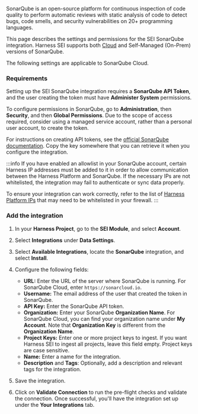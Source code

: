 SonarQube is an open-source platform for continuous inspection of code quality to perform automatic reviews with static analysis of code to detect bugs, code smells, and security vulnerabilities on 20+ programming languages.

This page describes the settings and permissions for the SEI SonarQube integration. Harness SEI supports both [Cloud](#add-the-integration) and Self-Managed (On-Prem) versions of SonarQube. 

The following settings are applicable to SonarQube Cloud.

### Requirements

Setting up the SEI SonarQube integration requires a **SonarQube API Token**, and the user creating the token must have **Administer System** permissions.
   
To configure permissions in SonarQube, go to **Administration**, then **Security**, and then **Global Permissions**. Due to the scope of access required, consider using a managed service account, rather than a personal user account, to create the token.

For instructions on creating API tokens, see the [official SonarQube documentation](https://docs.sonarsource.com/sonarqube/9.7/user-guide/user-account/generating-and-using-tokens/). Copy the key somewhere that you can retrieve it when you configure the integration.

:::info
If you have enabled an allowlist in your SonarQube account, certain Harness IP addresses must be added to it in order to allow communication between the Harness Platform and SonarQube. If the necessary IPs are not whitelisted, the integration may fail to authenticate or sync data properly.

To ensure your integration can work correctly, refer to the list of [Harness Platform IPs](/docs/platform/references/allowlist-harness-domains-and-ips) that may need to be whitelisted in your firewall.
:::

### Add the integration

1. In your **Harness Project**, go to the **SEI Module**, and select **Account**.
2. Select **Integrations** under **Data Settings**.
3. Select **Available Integrations**, locate the **SonarQube** integration, and select **Install**.
4. Configure the following fields:

   * **URL:** Enter the URL of the server where SonarQube is running. For SonarQube Cloud, enter `https://sonarcloud.io`.
   * **Username:** The email address of the user that created the token in SonarQube.
   * **API Key:** Enter the SonarQube API token.
   * **Organization:** Enter your SonarQube **Organization Name**. For SonarQube Cloud, you can find your organization name under **My Account**. Note that **Organization Key** is different from the **Organization Name**.
   * **Project Keys:** Enter one or more project keys to ingest. If you want Harness SEI to ingest all projects, leave this field empty. Project keys are case sensitive.
   * **Name:** Enter a name for the integration.
   * **Description** and **Tags**: Optionally, add a description and relevant tags for the integration.
5. Save the integration.
6. Click on **Validate Connection** to run the pre-flight checks and validate the connection. Once successful, you'll have the integration set up under the **Your Integrations** tab.